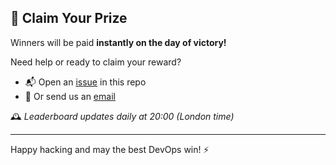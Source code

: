 ## 💸 Claim Your Prize

Winners will be paid **instantly on the day of victory!**

Need help or ready to claim your reward?
- 📬 Open an [issue](https://github.com/javanile/hackathon/issues/new) in this repo
- 📧 Or send us an [email](mailto:bianco@javanile.org)

🕰️ *Leaderboard updates daily at 20:00 (London time)*

---

Happy hacking and may the best DevOps win! ⚡
